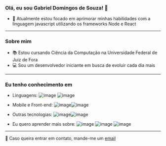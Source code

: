 ### Olá, eu sou Gabriel Domingos de Souza! 👋

- 🌱 Atualmente estou focado em aprimorar minhas habilidades com a linguagem javascript utilizando os frameworks Node e React

---

### Sobre mim

- :books: Estou cursando Ciência da Computação na Universidade Federal de Juiz de Fora
- :computer: Sou um desenvolvedor iniciante em busca de evoluir cada dia mais

---

### Eu tenho conhecimento em

 - Linguagens: ![image](https://user-images.githubusercontent.com/74616318/161270883-bb111f71-f2d1-4572-a944-4ef9f6abfa4c.png)
![image](https://user-images.githubusercontent.com/74616318/161270973-479f79b0-4587-401c-85d3-81cbbbf5ddca.png)
 - Mobile e Front-end: ![image](https://user-images.githubusercontent.com/74616318/161271164-adf58cc3-63ad-46de-a5c5-c2e1f199bb07.png)![image](https://user-images.githubusercontent.com/74616318/161272296-754abd07-7196-4139-8d7b-6f06a958fb50.png)

 - Outras tecnologias: ![image](https://user-images.githubusercontent.com/74616318/161271242-488a314b-8eb1-4f76-a6bf-02edb806a08b.png)![image](https://user-images.githubusercontent.com/74616318/161271481-8c867b2c-343d-4c8f-8933-121d7b88bc89.png)
- Eu quero aprender mais sobre: ![image](https://user-images.githubusercontent.com/74616318/161271910-6176b230-d45f-426e-81dd-c4e0d8f84912.png)
![image](https://user-images.githubusercontent.com/74616318/161271963-e3793b20-1371-4eab-b458-78372e97095a.png)
![image](https://user-images.githubusercontent.com/74616318/161272183-a76508ae-5946-4ee4-8d1b-61a0bdf03e55.png)

---

:e-mail:
Caso queira entrar em contato, mande-me um [email](mailto:gbdomingos03@gmail.com)
 



<!--
**gabrields03/gabrields03** is a ✨ _special_ ✨ repository because its `README.md` (this file) appears on your GitHub profile.

Here are some ideas to get you started:

- 🔭 I’m currently working on ...
- 🌱 I’m currently learning ...
- 👯 I’m looking to collaborate on ...
- 🤔 I’m looking for help with ...
- 💬 Ask me about ...
- 📫 How to reach me: ...
- 😄 Pronouns: ...
- ⚡ Fun fact: ...
-->
